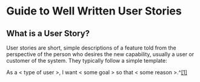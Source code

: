 # Guide to Well Written User Stories

## What is a User Story?

User stories are short, simple descriptions of a feature told from the perspective of the person who desires the new capability, usually a user or customer of the system. They typically follow a simple template:

As a < type of user >, I want < some goal > so that < some reason >.^[[1]](https://www.mountaingoatsoftware.com/agile/user-stories)


